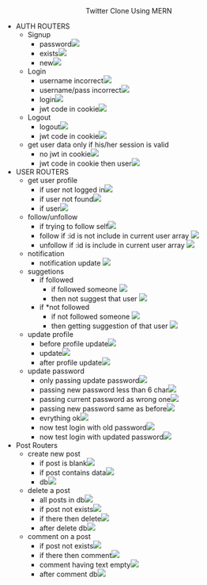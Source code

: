 <div align="center">
    Twitter Clone Using MERN
</div>
<ul>
<!-- auth -->
    <li>
    AUTH ROUTERS
    <ul>
    <!-- signup -->
        <li>
        Signup
            <ul>
                <li>password<img src="./output/i3.png"></li>
                <li>exists<img src="./output/i2.png"></li>
                <li>new<img src="./output/i1.png"></li>
            </ul>
        </li>
    <!-- login -->
    <li>
        Login
            <ul>
                <li>username incorrect<img src="./output/i6.png"></li>
                <li>username/pass incorrect<img src="./output/i5.png"></li>
                <li>login<img src="./output/i4.png"></li>
                <li>jwt code in cookie<img src="./output/i7.png"></li>
            </ul>
        </li>  
    <!-- logout -->
    <li>
        Logout
            <ul>
                <li>logout<img src="./output/i8.png"></li>
                <li>jwt code in cookie<img src="./output/i9.png"></li>
            </ul>
        </li>
    <!-- get user data only if his/her session is valid -->
    <li>
        get user data only if his/her session is valid
            <ul>
                <li>no jwt in cookie<img src="./output/i10.png"></li>
                <li>jwt code in cookie then user<img src="./output/i11.png"></li>
            </ul>
        </li>
    </ul>
    </li>
<!-- user -->
<li>
    USER ROUTERS
    <ul>
    <!-- get user profile -->
        <li>
        get user profile
            <ul>
                <li>if user not logged in<img src="./output/i13.png"></li>
                <li>if user not found<img src="./output/i14.png"></li>
                <li>if user<img src="./output/i12.png"></li>
            </ul>
        </li>
        <!-- follow/unfollow -->
         <li>
        follow/unfollow
            <ul>
                <li>if trying to follow self<img src="./output/i15.png"></li>
                <li>follow if :id is not include in current user array <img src="./output/i16.png"></li>
                <li>unfollow if :id is include in current user array <img src="./output/i17.png"></li>
            </ul>
        </li>
        <!-- notification -->
         <li>
        notification
            <ul>
                <li>notification update <img src="./output/i18.png"></li>
            </ul>
        </li> 
        <!-- suggetions -->
         <li>
        suggetions
            <ul>
                <li>if followed 
                    <ul>
                        <li>if followed someone <img src="./output/i19.png"></li>
                        <li>then not suggest that user <img src="./output/i20.png"></li>
                    </ul>
                </li>
                <li>if *not followed 
                    <ul>
                        <li>if not followed someone <img src="./output/i21.png"></li>
                        <li>then getting suggestion of that user <img src="./output/i22.png"></li>
                    </ul>
                </li>
            </ul>
        </li>
        <!-- update profile  -->
           <li>
        update profile 
            <ul>
                <li>before profile update<img src="./output/i23.png"></li>
                <li>update<img src="./output/i24.png"></li>
                <li>after profile update<img src="./output/i25.png"></li>
            </ul>
        </li> 
        <!-- update password -->
         <li>
        update password 
            <ul>
                <li>only passing update password<img src="./output/i26.png"></li>
                <li>passing new password less than 6 char<img src="./output/i27.png"></li>
                <li>passing current password as wrong one<img src="./output/i28.png"></li>
                <li>passing new password same as before<img src="./output/i29.png"></li>
                <li>evrything ok<img src="./output/i30.png"></li>
                <li>now test login with old password<img src="./output/i31.png"></li>
                <li>now test login with updated password<img src="./output/i32.png"></li>
            </ul>
        </li> 
    </ul>
    <!-- posts -->
    <li>
    Post Routers
        <ul>
        <!-- create new post -->
            <li>
            create new post 
                <ul>
                    <li>if post is blank<img src="./output/i33.png"></li>
                    <li>if post contains data<img src="./output/i34.png"></li>
                    <li>db<img src="./output/i37.png"></li>
                    </ul>
            </li>
        <!-- delete a post -->
        <li>
            delete a post 
                <ul>
                    <li>all posts in db<img src="./output/i37.png"></li>
                    <li>if post not exists<img src="./output/i36.png"></li>
                    <li>if there then delete<img src="./output/i35.png"></li>
                    <li>after delete db<img src="./output/i38.png"></li>
                </ul>
            </li>
        <!-- comment on a post -->
        <li>
            comment on a post 
                <ul>
                    <li>if post not exists<img src="./output/i40.png"></li>
                    <li>if there then comment<img src="./output/i41.png"></li>
                    <li>comment having text empty<img src="./output/i39.png"></li>
                    <li>after comment db<img src="./output/i42.png"></li>
                </ul>
            </li>
        </ul>
    </li>
</ul>
